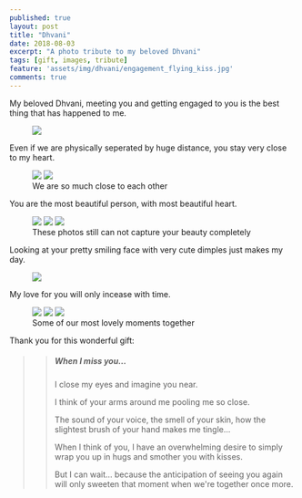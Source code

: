 ```yaml
---
published: true
layout: post
title: "Dhvani"
date: 2018-08-03
excerpt: "A photo tribute to my beloved Dhvani"
tags: [gift, images, tribute]
feature: 'assets/img/dhvani/engagement_flying_kiss.jpg'
comments: true
---
```


My beloved Dhvani, meeting you and getting engaged to you is the best thing that has happened to me.

<figure>
	<img src="../assets/img/dhvani/engagement_heart.jpg">
</figure>


Even if we are physically seperated by huge distance, you stay very close to my heart.

<figure class="half">
    <img src="../assets/img/dhvani/close1.jpg">
    <img src="../assets/img/dhvani/close2.jpg">
    <figcaption> We are so much close to each other </figcaption>
</figure>


You are the most beautiful person, with most beautiful heart.

<figure class="third">
	<img src="../assets/img/dhvani/one.jpg">
	<img src="../assets/img/dhvani/two.jpg">
	<img src="../assets/img/dhvani/three.jpg">
	<figcaption> These photos still can not capture your beauty completely </figcaption>
</figure>


Looking at your pretty smiling face with very cute dimples just makes my day.

<figure>
	<img src="../assets/img/dhvani/eye_contact2.jpg">
</figure>


My love for you will only incease with time. 

<figure class="third">
	<img src="../assets/img/dhvani/love1.jpg">
	<img src="../assets/img/dhvani/love2.jpg">
	<img src="../assets/img/dhvani/love3.jpg">
	<figcaption> Some of our most lovely moments together </figcaption>
</figure>

Thank you for this wonderful gift:

>> ##### When I miss you...
>>
>> I close my eyes and imagine you near.
>>
>> I think of your arms around me pooling me so close.
>>
>> The sound of your voice, the smell of your skin, how the slightest brush of your hand makes me tingle...
>>
>> When I think of you, I have an overwhelming desire to simply wrap you up in hugs and smother you with kisses.
>>
>> But I can wait... because the anticipation of seeing you again will only sweeten that moment when we're together once more.


<!---
{% capture images %}
	http://vignette2.wikia.nocookie.net/naruto/images/9/97/Hinata.png
	http://vignette4.wikia.nocookie.net/naruto/images/7/79/Hinata_Part_II.png
	http://vignette1.wikia.nocookie.net/naruto/images/1/15/J%C5%ABho_S%C5%8Dshiken.png
{% endcapture %}
{% include gallery images=images caption="Test images" cols=3 %}
--->
